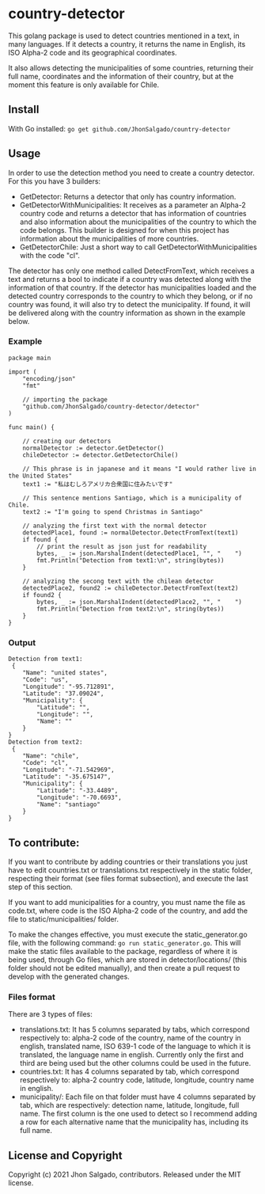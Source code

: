 # country-detector
This golang package is used to detect countries mentioned in a text, in many languages. If it detects a country, it returns the name in English, its ISO Alpha-2 code and its geographical coordinates.

It also allows detecting the municipalities of some countries, returning their full name, coordinates and the information of their country, but at the moment this feature is only available for Chile.

## Install
With Go installed:
`go get github.com/JhonSalgado/country-detector`

## Usage
In order to use the detection method you need to create a country detector. For this you have 3 builders:

- GetDetector: Returns a detector that only has country information.
- GetDetectorWithMunicipalities: It receives as a parameter an Alpha-2 country code and returns a detector that has information of countries and also information about the municipalities of the country to which the code belongs. This builder is designed for when this project has information about the municipalities of more countries. 
- GetDetectorChile: Just a short way to call GetDetectorWithMunicipalities with the code "cl".

The detector has only one method called DetectFromText, which receives a text and returns a bool to indicate if a country was detected along with the information of that country. If the detector has municipalities loaded and the detected country corresponds to the country to which they belong, or if no country was found, it will also try to detect the municipality. If found, it will be delivered along with the country information as shown in the example below.

### Example
```
package main

import (
	"encoding/json"
	"fmt"

	// importing the package
	"github.com/JhonSalgado/country-detector/detector"
)

func main() {

	// creating our detectors
	normalDetector := detector.GetDetector()
	chileDetector := detector.GetDetectorChile()

	// This phrase is in japanese and it means "I would rather live in the United States"
	text1 := "私はむしろアメリカ合衆国に住みたいです"

	// This sentence mentions Santiago, which is a municipality of Chile. 
	text2 := "I'm going to spend Christmas in Santiago"

	// analyzing the first text with the normal detector
	detectedPlace1, found := normalDetector.DetectFromText(text1)
	if found {
		// print the result as json just for readability
		bytes, _ := json.MarshalIndent(detectedPlace1, "", "    ")
		fmt.Println("Detection from text1:\n", string(bytes))
	}

	// analyzing the secong text with the chilean detector
	detectedPlace2, found2 := chileDetector.DetectFromText(text2)
	if found2 {
		bytes, _ := json.MarshalIndent(detectedPlace2, "", "    ")
		fmt.Println("Detection from text2:\n", string(bytes))
	}
}
```
### Output
```
Detection from text1:
 {
    "Name": "united states",
    "Code": "us",
    "Longitude": "-95.712891",
    "Latitude": "37.09024",
    "Municipality": {
        "Latitude": "",
        "Longitude": "",
        "Name": ""
    }
}
Detection from text2:
 {
    "Name": "chile",
    "Code": "cl",
    "Longitude": "-71.542969",
    "Latitude": "-35.675147",
    "Municipality": {
        "Latitude": "-33.4489",
        "Longitude": "-70.6693",
        "Name": "santiago"
    }
}
```
## To contribute:

If you want to contribute by adding countries or their translations you just have to edit countries.txt or translations.txt respectively in the static folder, respecting their format (see files format subsection), and execute the last step of this section.

If you want to add municipalities for a country, you must name the file as code.txt, where code is the ISO Alpha-2 code of the country, and add the file to static/municipalities/ folder.

To make the changes effective, you must execute the static\_generator.go file, with the following command: `go run static_generator.go`. This will make the static files available to the package, regardless of where it is being used, through Go files, which are stored in detector/locations/ (this folder should not be edited manually), and then create a pull request to develop with the generated changes.

### Files format
There are 3 types of files:
- translations.txt: It has 5 columns separated by tabs, which correspond respectively to: alpha-2 code of the country, name of the country in english, translated name, ISO 639-1 code of the language to which it is translated, the language name in english. Currently only the first and third are being used but the other columns could be used in the future.
- countries.txt: It has 4 columns separated by tab, which correspond respectively to: alpha-2 country code, latitude, longitude, country name in english.
- municipality/: Each file on that folder must have 4 columns separated by tab, which are respectively: detection name, latitude, longitude, full name. The first column is the one used to detect so I recommend adding a row for each alternative name that the municipality has, including its full name.

## License and Copyright
Copyright (c) 2021 Jhon Salgado, contributors. Released under the MIT license.

